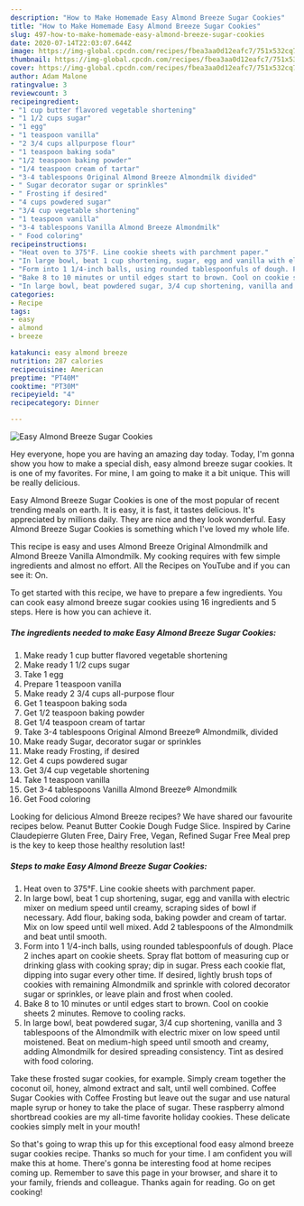 ```yaml
---
description: "How to Make Homemade Easy Almond Breeze Sugar Cookies"
title: "How to Make Homemade Easy Almond Breeze Sugar Cookies"
slug: 497-how-to-make-homemade-easy-almond-breeze-sugar-cookies
date: 2020-07-14T22:03:07.644Z
image: https://img-global.cpcdn.com/recipes/fbea3aa0d12eafc7/751x532cq70/easy-almond-breeze-sugar-cookies-recipe-main-photo.jpg
thumbnail: https://img-global.cpcdn.com/recipes/fbea3aa0d12eafc7/751x532cq70/easy-almond-breeze-sugar-cookies-recipe-main-photo.jpg
cover: https://img-global.cpcdn.com/recipes/fbea3aa0d12eafc7/751x532cq70/easy-almond-breeze-sugar-cookies-recipe-main-photo.jpg
author: Adam Malone
ratingvalue: 3
reviewcount: 3
recipeingredient:
- "1 cup butter flavored vegetable shortening"
- "1 1/2 cups sugar"
- "1 egg"
- "1 teaspoon vanilla"
- "2 3/4 cups allpurpose flour"
- "1 teaspoon baking soda"
- "1/2 teaspoon baking powder"
- "1/4 teaspoon cream of tartar"
- "3-4 tablespoons Original Almond Breeze Almondmilk divided"
- " Sugar decorator sugar or sprinkles"
- " Frosting if desired"
- "4 cups powdered sugar"
- "3/4 cup vegetable shortening"
- "1 teaspoon vanilla"
- "3-4 tablespoons Vanilla Almond Breeze Almondmilk"
- " Food coloring"
recipeinstructions:
- "Heat oven to 375°F. Line cookie sheets with parchment paper."
- "In large bowl, beat 1 cup shortening, sugar, egg and vanilla with electric mixer on medium speed until creamy, scraping sides of bowl if necessary. Add flour, baking soda, baking powder and cream of tartar. Mix on low speed until well mixed. Add 2 tablespoons of the Almondmilk and beat until smooth."
- "Form into 1 1/4-inch balls, using rounded tablespoonfuls of dough. Place 2 inches apart on cookie sheets. Spray flat bottom of measuring cup or drinking glass with cooking spray; dip in sugar. Press each cookie flat, dipping into sugar every other time. If desired, lightly brush tops of cookies with remaining Almondmilk and sprinkle with colored decorator sugar or sprinkles, or leave plain and frost when cooled."
- "Bake 8 to 10 minutes or until edges start to brown. Cool on cookie sheets 2 minutes. Remove to cooling racks."
- "In large bowl, beat powdered sugar, 3/4 cup shortening, vanilla and 3 tablespoons of the Almondmilk with electric mixer on low speed until moistened. Beat on medium-high speed until smooth and creamy, adding Almondmilk for desired spreading consistency. Tint as desired with food coloring."
categories:
- Recipe
tags:
- easy
- almond
- breeze

katakunci: easy almond breeze 
nutrition: 287 calories
recipecuisine: American
preptime: "PT40M"
cooktime: "PT30M"
recipeyield: "4"
recipecategory: Dinner

---
```



![Easy Almond Breeze Sugar Cookies](https://img-global.cpcdn.com/recipes/fbea3aa0d12eafc7/751x532cq70/easy-almond-breeze-sugar-cookies-recipe-main-photo.jpg)

Hey everyone, hope you are having an amazing day today. Today, I'm gonna show you how to make a special dish, easy almond breeze sugar cookies. It is one of my favorites. For mine, I am going to make it a bit unique. This will be really delicious.

Easy Almond Breeze Sugar Cookies is one of the most popular of recent trending meals on earth. It is easy, it is fast, it tastes delicious. It's appreciated by millions daily. They are nice and they look wonderful. Easy Almond Breeze Sugar Cookies is something which I've loved my whole life.

This recipe is easy and uses Almond Breeze Original Almondmilk and Almond Breeze Vanilla Almondmilk. My cooking requires with few simple ingredients and almost no effort. All the Recipes on YouTube and if you can see it: On.


To get started with this recipe, we have to prepare a few ingredients. You can cook easy almond breeze sugar cookies using 16 ingredients and 5 steps. Here is how you can achieve it.

<!--inarticleads1-->

##### The ingredients needed to make Easy Almond Breeze Sugar Cookies:

1. Make ready 1 cup butter flavored vegetable shortening
1. Make ready 1 1/2 cups sugar
1. Take 1 egg
1. Prepare 1 teaspoon vanilla
1. Make ready 2 3/4 cups all-purpose flour
1. Get 1 teaspoon baking soda
1. Get 1/2 teaspoon baking powder
1. Get 1/4 teaspoon cream of tartar
1. Take 3-4 tablespoons Original Almond Breeze® Almondmilk, divided
1. Make ready  Sugar, decorator sugar or sprinkles
1. Make ready  Frosting, if desired
1. Get 4 cups powdered sugar
1. Get 3/4 cup vegetable shortening
1. Take 1 teaspoon vanilla
1. Get 3-4 tablespoons Vanilla Almond Breeze® Almondmilk
1. Get  Food coloring


Looking for delicious Almond Breeze recipes? We have shared our favourite recipes below. Peanut Butter Cookie Dough Fudge Slice. Inspired by Carine Claudepierre Gluten Free, Dairy Free, Vegan, Refined Sugar Free Meal prep is the key to keep those healthy resolution last! 

<!--inarticleads2-->

##### Steps to make Easy Almond Breeze Sugar Cookies:

1. Heat oven to 375°F. Line cookie sheets with parchment paper.
1. In large bowl, beat 1 cup shortening, sugar, egg and vanilla with electric mixer on medium speed until creamy, scraping sides of bowl if necessary. Add flour, baking soda, baking powder and cream of tartar. Mix on low speed until well mixed. Add 2 tablespoons of the Almondmilk and beat until smooth.
1. Form into 1 1/4-inch balls, using rounded tablespoonfuls of dough. Place 2 inches apart on cookie sheets. Spray flat bottom of measuring cup or drinking glass with cooking spray; dip in sugar. Press each cookie flat, dipping into sugar every other time. If desired, lightly brush tops of cookies with remaining Almondmilk and sprinkle with colored decorator sugar or sprinkles, or leave plain and frost when cooled.
1. Bake 8 to 10 minutes or until edges start to brown. Cool on cookie sheets 2 minutes. Remove to cooling racks.
1. In large bowl, beat powdered sugar, 3/4 cup shortening, vanilla and 3 tablespoons of the Almondmilk with electric mixer on low speed until moistened. Beat on medium-high speed until smooth and creamy, adding Almondmilk for desired spreading consistency. Tint as desired with food coloring.


Take these frosted sugar cookies, for example. Simply cream together the coconut oil, honey, almond extract and salt, until well combined. Coffee Sugar Cookies with Coffee Frosting but leave out the sugar and use natural maple syrup or honey to take the place of sugar. These raspberry almond shortbread cookies are my all-time favorite holiday cookies. These delicate cookies simply melt in your mouth! 

So that's going to wrap this up for this exceptional food easy almond breeze sugar cookies recipe. Thanks so much for your time. I am confident you will make this at home. There's gonna be interesting food at home recipes coming up. Remember to save this page in your browser, and share it to your family, friends and colleague. Thanks again for reading. Go on get cooking!
